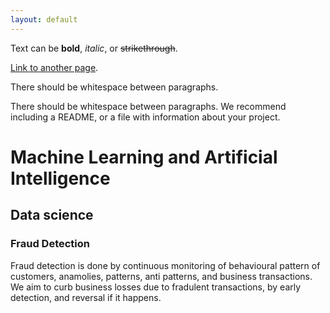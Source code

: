 ```yaml
---
layout: default
---
```


Text can be **bold**, _italic_, or ~~strikethrough~~.

[Link to another page](./another-page.html).

There should be whitespace between paragraphs.

There should be whitespace between paragraphs. We recommend including a README, or a file with information about your project.

# Machine Learning and Artificial Intelligence


## Data science



### Fraud Detection
Fraud detection is done by continuous monitoring of behavioural pattern of customers, anamolies, patterns, anti patterns, and business transactions. We aim to curb business losses due to fradulent transactions, by early detection, and reversal if it happens.

